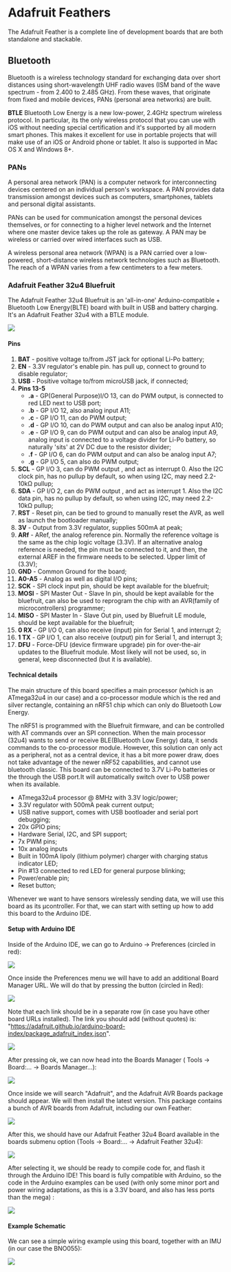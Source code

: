 # Adafruit Feathers
The Adafruit Feather is a complete line of development boards that are both standalone and stackable.

## Bluetooth
Bluetooth is a wireless technology standard for exchanging data over short distances using short-wavelength UHF radio waves (ISM band of the wave spectrum - from 2.400 to 2.485 GHz).
From these waves, that originate from fixed and mobile devices, PANs (personal area networks) are built.

**BTLE**
Bluetooth Low Energy is a new low-power, 2.4GHz spectrum wireless protocol. In particular, its the only wireless protocol that you can use with iOS without needing special certification and it's supported by all modern smart phones. This makes it excellent for use in portable projects that will make use of an iOS or Android phone or tablet. It also is supported in Mac OS X and Windows 8+.
### PANs
A personal area network (PAN) is a computer network for interconnecting devices centered on an individual person's workspace. A PAN provides data transmission amongst devices such as computers, smartphones, tablets and personal digital assistants.

PANs can be used for communication amongst the personal devices themselves, or for connecting to a higher level network and the Internet where one master device takes up the role as gateway. A PAN may be wireless or carried over wired interfaces such as USB.

A wireless personal area network (WPAN) is a PAN carried over a low-powered, short-distance wireless network technologies such as Bluetooth. The reach of a WPAN varies from a few centimeters to a few meters.

### Adafruit Feather 32u4 Bluefruit
The Adafruit Feather 32u4 Bluefruit is an 'all-in-one' Arduino-compatible + Bluetooth Low Energy(BLTE) board with built in USB and battery charging. It's an Adafruit Feather 32u4 with a BTLE module.

![](1.png)

#### Pins
1. **BAT** - positive voltage to/from JST jack for optional Li-Po battery;
2. **EN** - 3.3V regulator's enable pin. has pull up, connect to ground to disable regulator;
3. **USB** - Positive voltage to/from microUSB jack, if connected;
4. **Pins 13-5**
    * **.a** - GP(General Purpose)I/O 13, can do PWM output, is connected to red LED next to USB port;
    * **.b** - GP I/O 12, also analog input A11;
    * **.c** - GP I/O 11, can do PWM output;
    * **.d** - GP I/O 10, can do PWM output and can also be analog input A10;
    * **.e** - GP I/O 9, can do PWM output and can also be analog input A9, analog input is connected to a  voltage divider for Li-Po battery, so naturally 'sits' at 2V DC due to the resistor divider;
    * **.f** - GP I/O 6, can do PWM output and can also be analog input A7;
    * **.g** - GP I/O 5, can also do PWM output;
5. **SCL** - GP I/O 3, can do PWM output , and act as interrupt 0. Also the I2C clock pin, has no pullup by default, so when using I2C, may need 2.2-10kΩ pullup;
6. **SDA** -  GP I/O 2, can do PWM output , and act as interrupt 1. Also the I2C data pin, has no pullup by default, so when using I2C, may need 2.2-10kΩ pullup;
7. **RST** - Reset pin, can be tied to ground to manually reset the AVR, as well as launch the bootloader manually;
8. **3V** - Output from 3.3V regulator, supplies 500mA at peak;
9. **ARf** - ARef, the analog reference pin. Normally the reference voltage is the same as the chip logic voltage (3.3V). If an alternative analog reference is needed, the pin must be connected to it, and then,  the external AREF in the firmware needs to be selected. Upper limit of (3.3V);
10. **GND** - Common Ground for the board;
11. **A0-A5** - Analog as well as digital I/O pins;
12. **SCK** - SPI clock input pin, should be kept available for the bluefruit;
13. **MOSI** - SPI Master Out - Slave In pin, should be kept available for the bluefruit, can also be used to reprogram the chip with an AVR(family of microcontrollers) programmer;
14. **MISO** - SPI Master In - Slave Out pin, used by Bluefruit LE module, should be kept available for the bluefruit;
15. **0 RX** - GP I/O 0, can also receive (input) pin for Serial 1, and interrupt 2;
16. **1 TX** - GP I/O 1, can also receive (output) pin for Serial 1, and interrupt 3;
17. **DFU** - Force-DFU (device firmware upgrade) pin for over-the-air updates to the Bluefruit module. Most likely will not be used, so, in general, keep disconnected (but it is available).

#### Technical details
The main structure of this board specifies a main processor (which is an ATmega32u4 in our case) and a co-processor module which is the red and silver rectangle, containing an nRF51 chip which can only do Bluetooth Low Energy.

The nRF51 is programmed with the Bluefruit firmware, and can be controlled with AT commands over an SPI connection. When the main processor (32u4) wants to send or receive BLE(Bluetooth Low Energy) data, it sends commands to the co-processor module. However, this solution can only act as a peripheral, not as a central device, it has a  bit more power draw, does not take advantage of the newer nRF52 capabilities, and cannot use bluetooth classic.
This board can be connected to 3.7V Li-Po batteries or the through the USB port.It will automatically switch over to USB power when its available.

* ATmega32u4 processor @ 8MHz with 3.3V logic/power;
* 3.3V regulator with 500mA peak current output;
* USB native support, comes with USB bootloader and serial port debugging;
* 20x GPIO pins;
* Hardware Serial, I2C, and SPI support;
* 7x PWM pins;
* 10x analog inputs
* Built in 100mA lipoly (lithium polymer) charger with charging status indicator LED;
* Pin #13 connected to red LED for general purpose blinking;
* Power/enable pin;
* Reset button;

Whenever we want to have sensors wirelessly sending data, we will use this board as its µcontroller. For that, we can start with setting up how to add this board to the Arduino IDE.

#### Setup with Arduino IDE

Inside of the Arduino IDE, we can go to Arduino -> Preferences (circled in red):

![](2.png)

Once inside the Preferences menu we will have to add an additional Board Manager URL. We will do that by pressing the button (circled in Red):

![](3.png)

Note that each link should be in a separate row (in case you have other board URLs installed).
The link you should add (without quotes) is: "https://adafruit.github.io/arduino-board-index/package_adafruit_index.json".

![](4.png)

After pressing ok, we can now head into the Boards Manager ( Tools -> Board:... -> Boards Manager...):

![](5.png)

Once inside we will search "Adafruit", and the Adafruit AVR Boards package should appear. We will then install the latest version. This package contains a bunch of AVR boards from Adafruit, including our own Feather:

![](6.png)

After this, we should have our Adafruit Feather 32u4 Board available in the boards submenu option (Tools -> Board:... -> Adafruit Feather 32u4):

![](7.png)

After selecting it, we should be ready to compile code for, and flash it through the Arduino IDE! This board is fully compatible with Arduino, so the code in the Arduino examples can be used (with only some minor port and power wiring adaptations, as this is a 3.3V board, and also has less ports than the mega) :

![](8.png)

#### Example Schematic

We can see a simple wiring example using this board, together with an IMU (in our case the BNO055):

![](9.png)
